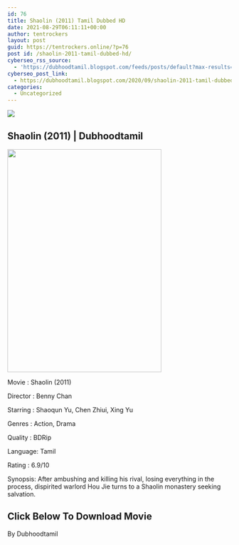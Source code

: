 ```yaml
---
id: 76
title: Shaolin (2011) Tamil Dubbed HD
date: 2021-08-29T06:11:11+00:00
author: tentrockers
layout: post
guid: https://tentrockers.online/?p=76
post id: /shaolin-2011-tamil-dubbed-hd/
cyberseo_rss_source:
  - 'https://dubhoodtamil.blogspot.com/feeds/posts/default?max-results=150&start-index=151'
cyberseo_post_link:
  - https://dubhoodtamil.blogspot.com/2020/09/shaolin-2011-tamil-dubbed-hd.html
categories:
  - Uncategorized
---
```

<div class="media_block">
  <img src="https://1.bp.blogspot.com/-nBA0BElhfcQ/X1xrq7LC7JI/AAAAAAAACZI/7aScd1lSZnEHA4M6CIk-z6IpUvUSWhotgCNcBGAsYHQ/s72-w346-h500-c/Shaolin-movie-poster-2.jpg" class="media_thumbnail" />
</div>

## Shaolin (2011) | Dubhoodtamil

<div class="separator">
  <a href="https://1.bp.blogspot.com/-nBA0BElhfcQ/X1xrq7LC7JI/AAAAAAAACZI/7aScd1lSZnEHA4M6CIk-z6IpUvUSWhotgCNcBGAsYHQ/s1600/Shaolin-movie-poster-2.jpg" imageanchor="1"><img loading="lazy" border="0" data-original-height="1600" data-original-width="1112" height="500" src="https://1.bp.blogspot.com/-nBA0BElhfcQ/X1xrq7LC7JI/AAAAAAAACZI/7aScd1lSZnEHA4M6CIk-z6IpUvUSWhotgCNcBGAsYHQ/w346-h500/Shaolin-movie-poster-2.jpg" width="346" /></a>
</div>

Movie	<span></span>:	<span></span>Shaolin (2011)&nbsp;

Director	<span></span>:	<span></span>Benny Chan&nbsp;

Starring	<span></span>:	<span></span>Shaoqun Yu, Chen Zhiui, Xing Yu&nbsp;

Genres	<span></span>:	<span></span>Action, Drama&nbsp;

Quality	<span></span>:	<span></span>BDRip&nbsp;

Language:	<span></span>Tamil&nbsp;

Rating	<span></span>:	<span></span>6.9/10

Synopsis: After ambushing and killing his rival, losing everything in the process, dispirited warlord Hou Jie turns to a Shaolin monastery seeking salvation.

## **<span>Click Below To Download Movie</span>**

By Dubhoodtamil